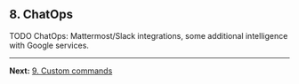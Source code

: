 ## 8. ChatOps

TODO ChatOps: Mattermost/Slack integrations, some additional intelligence with Google services.

---

**Next:** [9. Custom commands](/docs/09-custom-commands)
